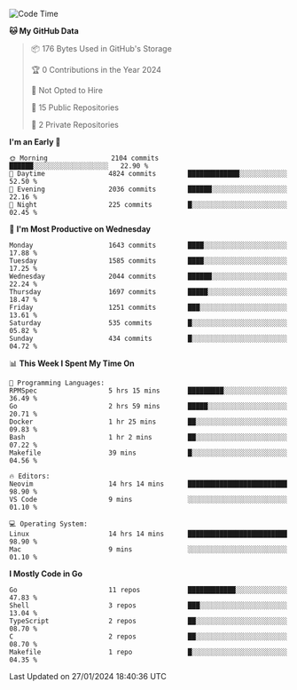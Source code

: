 <!--START_SECTION:waka-->
![Code Time](http://img.shields.io/badge/Code%20Time-347%20hrs%2017%20mins-blue)

**🐱 My GitHub Data** 

> 📦 176 Bytes Used in GitHub's Storage 
 > 
> 🏆 0 Contributions in the Year 2024
 > 
> 🚫 Not Opted to Hire
 > 
> 📜 15 Public Repositories 
 > 
> 🔑 2 Private Repositories 
 > 
**I'm an Early 🐤** 

```text
🌞 Morning                2104 commits        ██████░░░░░░░░░░░░░░░░░░░   22.90 % 
🌆 Daytime                4824 commits        █████████████░░░░░░░░░░░░   52.50 % 
🌃 Evening                2036 commits        ██████░░░░░░░░░░░░░░░░░░░   22.16 % 
🌙 Night                  225 commits         █░░░░░░░░░░░░░░░░░░░░░░░░   02.45 % 
```
📅 **I'm Most Productive on Wednesday** 

```text
Monday                   1643 commits        ████░░░░░░░░░░░░░░░░░░░░░   17.88 % 
Tuesday                  1585 commits        ████░░░░░░░░░░░░░░░░░░░░░   17.25 % 
Wednesday                2044 commits        ██████░░░░░░░░░░░░░░░░░░░   22.24 % 
Thursday                 1697 commits        █████░░░░░░░░░░░░░░░░░░░░   18.47 % 
Friday                   1251 commits        ███░░░░░░░░░░░░░░░░░░░░░░   13.61 % 
Saturday                 535 commits         █░░░░░░░░░░░░░░░░░░░░░░░░   05.82 % 
Sunday                   434 commits         █░░░░░░░░░░░░░░░░░░░░░░░░   04.72 % 
```


📊 **This Week I Spent My Time On** 

```text
💬 Programming Languages: 
RPMSpec                  5 hrs 15 mins       █████████░░░░░░░░░░░░░░░░   36.49 % 
Go                       2 hrs 59 mins       █████░░░░░░░░░░░░░░░░░░░░   20.71 % 
Docker                   1 hr 25 mins        ██░░░░░░░░░░░░░░░░░░░░░░░   09.83 % 
Bash                     1 hr 2 mins         ██░░░░░░░░░░░░░░░░░░░░░░░   07.22 % 
Makefile                 39 mins             █░░░░░░░░░░░░░░░░░░░░░░░░   04.56 % 

🔥 Editors: 
Neovim                   14 hrs 14 mins      █████████████████████████   98.90 % 
VS Code                  9 mins              ░░░░░░░░░░░░░░░░░░░░░░░░░   01.10 % 

💻 Operating System: 
Linux                    14 hrs 14 mins      █████████████████████████   98.90 % 
Mac                      9 mins              ░░░░░░░░░░░░░░░░░░░░░░░░░   01.10 % 
```

**I Mostly Code in Go** 

```text
Go                       11 repos            ████████████░░░░░░░░░░░░░   47.83 % 
Shell                    3 repos             ███░░░░░░░░░░░░░░░░░░░░░░   13.04 % 
TypeScript               2 repos             ██░░░░░░░░░░░░░░░░░░░░░░░   08.70 % 
C                        2 repos             ██░░░░░░░░░░░░░░░░░░░░░░░   08.70 % 
Makefile                 1 repo              █░░░░░░░░░░░░░░░░░░░░░░░░   04.35 % 
```




 Last Updated on 27/01/2024 18:40:36 UTC
<!--END_SECTION:waka-->
